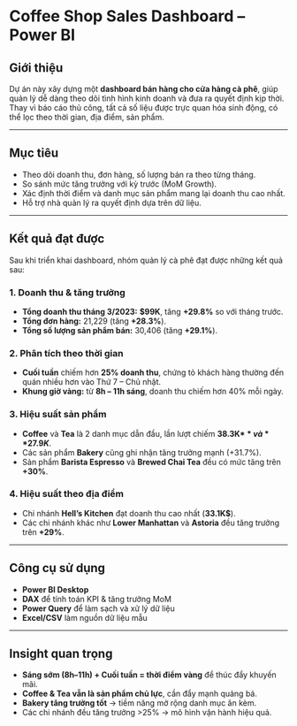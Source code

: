 #  Coffee Shop Sales Dashboard – Power BI

##  Giới thiệu
Dự án này xây dựng một **dashboard bán hàng cho cửa hàng cà phê**, giúp quản lý dễ dàng theo dõi tình hình kinh doanh và đưa ra quyết định kịp thời.  
Thay vì báo cáo thủ công, tất cả số liệu được trực quan hóa sinh động, có thể lọc theo thời gian, địa điểm, sản phẩm.

---

##  Mục tiêu
- Theo dõi doanh thu, đơn hàng, số lượng bán ra theo từng tháng.
- So sánh mức tăng trưởng với kỳ trước (MoM Growth).
- Xác định thời điểm và danh mục sản phẩm mang lại doanh thu cao nhất.
- Hỗ trợ nhà quản lý ra quyết định dựa trên dữ liệu.

---

##  Kết quả đạt được
Sau khi triển khai dashboard, nhóm quản lý cà phê đạt được những kết quả sau:

### 1. Doanh thu & tăng trưởng
- **Tổng doanh thu tháng 3/2023:** **$99K**, tăng **+29.8%** so với tháng trước.  
- **Tổng đơn hàng:** 21,229 (tăng **+28.3%**).  
- **Tổng số lượng sản phẩm bán:** 30,406 (tăng **+29.1%**).  

### 2. Phân tích theo thời gian
- **Cuối tuần** chiếm hơn **25% doanh thu**, chứng tỏ khách hàng thường đến quán nhiều hơn vào Thứ 7 – Chủ nhật.  
- **Khung giờ vàng:** từ **8h – 11h sáng**, doanh thu chiếm hơn 40% mỗi ngày.  

### 3. Hiệu suất sản phẩm
- **Coffee** và **Tea** là 2 danh mục dẫn đầu, lần lượt chiếm **38.3K$** và **27.9K$**.  
- Các sản phẩm **Bakery** cũng ghi nhận tăng trưởng mạnh (+31.7%).  
- Sản phẩm **Barista Espresso** và **Brewed Chai Tea** đều có mức tăng trên **+30%**.  

### 4. Hiệu suất theo địa điểm
- Chi nhánh **Hell’s Kitchen** đạt doanh thu cao nhất (**33.1K$**).  
- Các chi nhánh khác như **Lower Manhattan** và **Astoria** đều tăng trưởng trên **+29%**.  

---
##  Công cụ sử dụng
- **Power BI Desktop**
- **DAX** để tính toán KPI & tăng trưởng MoM
- **Power Query** để làm sạch và xử lý dữ liệu
- **Excel/CSV** làm nguồn dữ liệu mẫu

---

##  Insight quan trọng
- **Sáng sớm (8h–11h) + Cuối tuần = thời điểm vàng** để thúc đẩy khuyến mãi.  
- **Coffee & Tea vẫn là sản phẩm chủ lực**, cần đẩy mạnh quảng bá.  
- **Bakery tăng trưởng tốt** → tiềm năng mở rộng danh mục ăn kèm.  
- Các chi nhánh đều tăng trưởng >25% → mô hình vận hành hiệu quả.  
